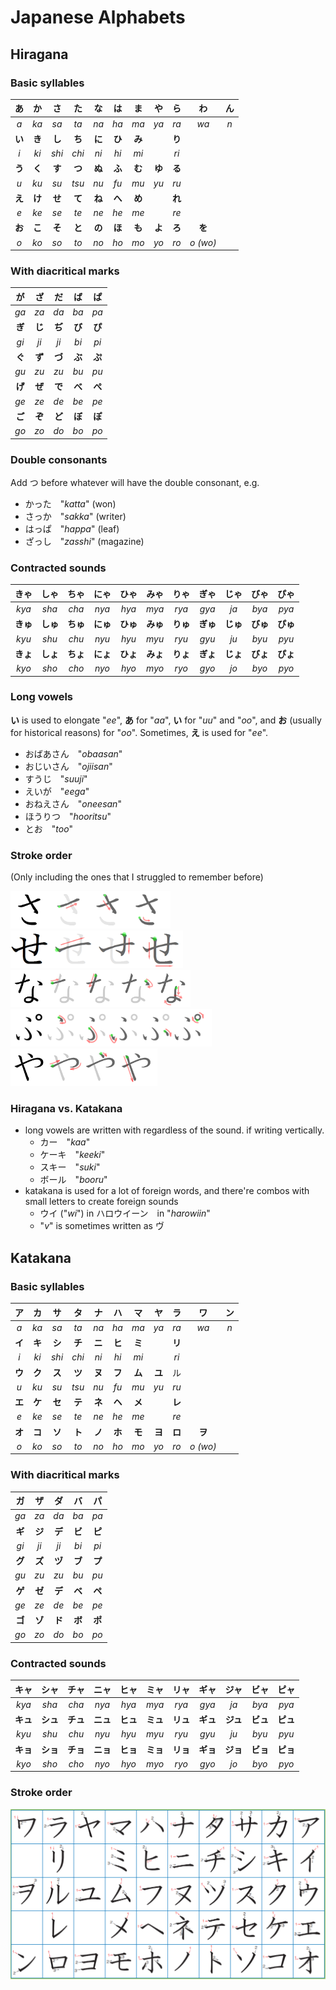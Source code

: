 # Japanese Alphabets

## Hiragana

### Basic syllables

| **あ** | **か** |   さ   |   た   |   な   |   は   |   ま   |   や   |   ら   |    わ    |  ん  |
| :----: | :----: | :----: | :----: | :----: | :----: | :----: | :----: | :----: | :------: | :--: |
|  *a*   |  *ka*  |  *sa*  |  *ta*  |  *na*  |  *ha*  |  *ma*  |  *ya*  |  *ra*  |   *wa*   | *n*  |
| **い** | **き** | **し** | **ち** | **に** | **ひ** | **み** |        | **り** |          |      |
|  *i*   |  *ki*  | *shi*  | *chi*  |  *ni*  |  *hi*  |  *mi*  |        |  *ri*  |          |      |
| **う** | **く** | **す** | **つ** | **ぬ** | **ふ** | **む** | **ゆ** | **る** |          |      |
|  *u*   |  *ku*  |  *su*  | *tsu*  |  *nu*  |  *fu*  |  *mu*  |  *yu*  |  *ru*  |          |      |
| **え** | **け** | **せ** | **て** | **ね** | **へ** | **め** |        | **れ** |          |      |
|  *e*   |  *ke*  |  *se*  |  *te*  |  *ne*  |  *he*  |  *me*  |        |  *re*  |          |      |
| **お** | **こ** | **そ** | **と** | **の** | **ほ** | **も** | **よ** | **ろ** |  **を**  |      |
|  *o*   |  *ko*  |  *so*  |  *to*  |  *no*  |  *ho*  |  *mo*  |  *yo*  |  *ro*  | *o (wo)* |      |

### With diacritical marks

| **が** | **ざ** | **だ** | **ば** | **ぱ** |
| :----: | :----: | :----: | :----: | :----: |
|  *ga*  |  *za*  |  *da*  |  *ba*  |  *pa*  |
| **ぎ** | **じ** | **ぢ** | **び** | **ぴ** |
|  *gi*  |  *ji*  |  *ji*  |  *bi*  |  *pi*  |
| **ぐ** | **ず** | **づ** | **ぶ** | **ぷ** |
|  *gu*  |  *zu*  |  *zu*  |  *bu*  |  *pu*  |
| **げ** | **ぜ** | **で** | **べ** | **ぺ** |
|  *ge*  |  *ze*  |  *de*  |  *be*  |  *pe*  |
| **ご** | **ぞ** | **ど** | **ぼ** | **ぽ** |
|  *go*  |  *zo*  |  *do*  |  *bo*  |  *po*  |

### Double consonants

Add つ before whatever will have the double consonant, e.g.

* かった　"*katta*" (won)
* さっか　"*sakka*" (writer)
* はっぱ　"*happa*" (leaf)
* ざっし　"*zasshi*" (magazine)

### Contracted sounds

| **きゃ** | **しゃ** | **ちゃ** | **にゃ** | **ひゃ** | **みゃ** | **りゃ** | **ぎゃ** | **じゃ** | **びゃ** | **ぴゃ** |
| :------: | :------: | :------: | :------: | :------: | :------: | :------: | :------: | :------: | :------: | :------: |
|  *kya*   |  *sha*   |  *cha*   |  *nya*   |  *hya*   |  *mya*   |  *rya*   |  *gya*   |   *ja*   |  *bya*   |  *pya*   |
| **きゅ** | **しゅ** | **ちゅ** | **にゅ** | **ひゅ** | **みゅ** | **りゅ** | **ぎゅ** | **じゅ** | **びゅ** | **ぴゅ** |
|  *kyu*   |  *shu*   |  *chu*   |  *nyu*   |  *hyu*   |  *myu*   |  *ryu*   |  *gyu*   |   *ju*   |  *byu*   |  *pyu*   |
| **きょ** | **しょ** | **ちょ** | **にょ** | **ひょ** | **みょ** | **りょ** | **ぎょ** | **じょ** | **びょ** | **ぴょ** |
|  *kyo*   |  *sho*   |  *cho*   |  *nyo*   |  *hyo*   |  *myo*   |  *ryo*   |  *gyo*   |   *jo*   |  *byo*   |  *pyo*   |

### Long vowels

**い** is used to elongate "*ee*", **あ** for "*aa*", **い** for "*uu*" and "*oo*", and **お** (usually for historical reasons) for "*oo*". Sometimes, **え** is used for "*ee*".

* おばあさん　"*obaasan*"
* おじいさん　"*ojiisan*"
* すうじ　"*suuji*"
* えいが　"*eega*"
* おねえさん　"*oneesan*"
* ほうりつ　"*hooritsu*"
* とお　"*too*"

### Stroke order

(Only including the ones that I struggled to remember before)

<img src="imgs/hiragana-sa-stroke-order.png" height=60>

<img src="imgs/hiragana-se-stroke-order.png" height=60>

<img src="imgs/hiragana-na-stroke-order.png" height=60>

<img src="imgs/hiragana-fu-stroke-order.png" height=60>

<img src="imgs/hiragana-ya-stroke-order.png" height=60>

### Hiragana vs. Katakana

* long vowels are written with regardless of the sound. if writing vertically.
  * カー　"*kaa*"
  * ケーキ　"*keeki*"
  * スキー　"*suki*"
  * ボール　"*booru*"
* katakana is used for a lot of foreign words, and there're combos with small letters to create foreign sounds
  * ウイ ("*wi*") in ハロウイーン　in "*harowiin*"
  * "*v*" is sometimes written as ヴ

## Katakana

### Basic syllables

| **ア** | **カ** | **サ** | **タ** | **ナ** | **ハ** | **マ** | **ヤ** | **ラ** |  **ワ**  | **ン** |
| :----: | :----: | :----: | :----: | :----: | :----: | :----: | :----: | :----: | :------: | :----: |
|  *a*   |  *ka*  |  *sa*  |  *ta*  |  *na*  |  *ha*  |  *ma*  |  *ya*  |  *ra*  |   *wa*   |  *n*   |
| **イ** | **キ** | **シ** | **チ** | **ニ** | **ヒ** | **ミ** |        | **リ** |          |        |
|  *i*   |  *ki*  | *shi*  | *chi*  |  *ni*  |  *hi*  |  *mi*  |        |  *ri*  |          |        |
| **ウ** | **ク** | **ス** | **ツ** | **ヌ** | **フ** | **ム** | **ユ** |   ル   |          |        |
|  *u*   |  *ku*  |  *su*  | *tsu*  |  *nu*  |  *fu*  |  *mu*  |  *yu*  |  *ru*  |          |        |
| **エ** | **ケ** | **セ** | **テ** | **ネ** | **ヘ** | **メ** |        | **レ** |          |        |
|  *e*   |  *ke*  |  *se*  |  *te*  |  *ne*  |  *he*  |  *me*  |        |  *re*  |          |        |
| **オ** | **コ** | **ソ** | **ト** | **ノ** | **ホ** | **モ** | **ヨ** | **ロ** |  **ヲ**  |        |
|  *o*   |  *ko*  |  *so*  |  *to*  |  *no*  |  *ho*  |  *mo*  |  *yo*  |  *ro*  | *o (wo)* |        |

### With diacritical marks

| **ガ** | **ザ** | **ダ** | **バ** | **パ** |
| :----: | :----: | :----: | :----: | :----: |
|  *ga*  |  *za*  |  *da*  |  *ba*  |  *pa*  |
| **ギ** | **ジ** | **デ** | **ビ** | **ピ** |
|  *gi*  |  *ji*  |  *ji*  |  *bi*  |  *pi*  |
| **グ** | **ズ** | **ヅ** | **ブ** | **プ** |
|  *gu*  |  *zu*  |  *zu*  |  *bu*  |  *pu*  |
| **ゲ** | **ゼ** | **デ** | **ベ** | **ペ** |
|  *ge*  |  *ze*  |  *de*  |  *be*  |  *pe*  |
| **ゴ** | **ゾ** | **ド** | **ボ** | **ポ** |
|  *go*  |  *zo*  |  *do*  |  *bo*  |  *po*  |

### Contracted sounds

| **キャ** | **シャ** | **チャ** | **ニャ** | **ヒャ** | **ミャ** | **リャ** | **ギャ** | **ジャ** | **ビャ** | **ピャ** |
| :------: | :------: | :------: | :------: | :------: | :------: | :------: | :------: | :------: | :------: | :------: |
|  *kya*   |  *sha*   |  *cha*   |  *nya*   |  *hya*   |  *mya*   |  *rya*   |  *gya*   |   *ja*   |  *bya*   |  *pya*   |
| **キュ** | **シュ** | **チュ** | **ニュ** | **ヒュ** | **ミュ** | **リュ** | **ギュ** | **ジュ** | **ビュ** | **ピュ** |
|  *kyu*   |  *shu*   |  *chu*   |  *nyu*   |  *hyu*   |  *myu*   |  *ryu*   |  *gyu*   |   *ju*   |  *byu*   |  *pyu*   |
| **キョ** | **ショ** | **チョ** | **ニョ** | **ヒョ** | **ミョ** | **リョ** | **ギョ** | **ジョ** | **ビョ** | **ピョ** |
|  *kyo*   |  *sho*   |  *cho*   |  *nyo*   |  *hyo*   |  *myo*   |  *ryo*   |  *gyo*   |   *jo*   |  *byo*   |  *pyo*   |

### Stroke order

<img src="imgs/katakana-stroke-orders.png">